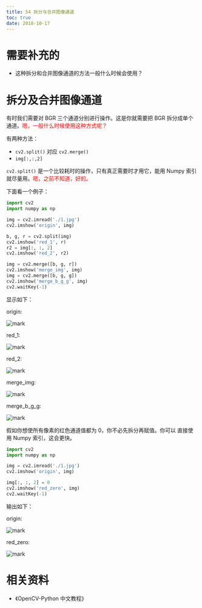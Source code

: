 ```yaml
---
title: 54 拆分与合并图像通道
toc: true
date: 2018-10-17
---
```

# 需要补充的

- 这种拆分和合并图像通道的方法一般什么时候会使用？

# 拆分及合并图像通道


有时我们需要对 BGR 三个通道分别进行操作。这是你就需要把 BGR 拆分成单个通道。<span style="color:red;">嗯，一般什么时候使用这种方式呢？</span>

有两种方法：

- `cv2.split()` 对应  `cv2.merge()`
- `img[:,:,2]`

`cv2.split()` 是一个比较耗时的操作，只有真正需要时才用它，能用 Numpy 索引就尽量用。<span style="color:red;">嗯，之前不知道，好的。</span>

下面看一个例子：

```python
import cv2
import numpy as np

img = cv2.imread('./1.jpg')
cv2.imshow('origin', img)

b, g, r = cv2.split(img)
cv2.imshow('red_1', r)
r2 = img[:, :, 2]
cv2.imshow('red_2', r2)

img = cv2.merge([b, g, r])
cv2.imshow('merge_img', img)
img = cv2.merge([b, g, g])
cv2.imshow('merge_b_g_g', img)
cv2.waitKey(-1)
```

显示如下：

origin:

![mark](http://pacdb2bfr.bkt.clouddn.com/blog/image/181017/3DaHaf2adF.png?imageslim)

red_1:

![mark](http://pacdb2bfr.bkt.clouddn.com/blog/image/181017/lKC6kDKL2A.png?imageslim)

red_2:

![mark](http://pacdb2bfr.bkt.clouddn.com/blog/image/181017/9Jhh0fFid4.png?imageslim)

merge_img:

![mark](http://pacdb2bfr.bkt.clouddn.com/blog/image/181017/4m6igdkFL1.png?imageslim)

merge_b_g_g:

![mark](http://pacdb2bfr.bkt.clouddn.com/blog/image/181017/40ai6hjkEg.png?imageslim)


假如你想使所有像素的红色通道值都为 0，你不必先拆分再赋值。你可以 直接使用 Numpy 索引，这会更快。

```python
import cv2
import numpy as np

img = cv2.imread('./1.jpg')
cv2.imshow('origin', img)

img[:, :, 2] = 0
cv2.imshow('red_zero', img)
cv2.waitKey(-1)
```

输出如下：

origin:

![mark](http://pacdb2bfr.bkt.clouddn.com/blog/image/181017/BJjlafK07e.png?imageslim)

red_zero:

![mark](http://pacdb2bfr.bkt.clouddn.com/blog/image/181017/ajA613AA3K.png?imageslim)







# 相关资料

- 《OpenCV-Python 中文教程》
